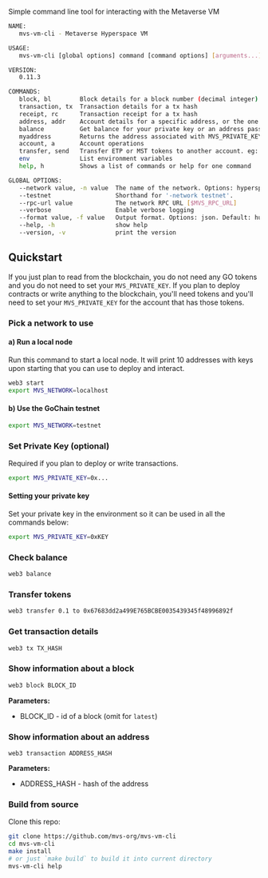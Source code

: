 Simple command line tool for interacting with the Metaverse VM

```sh
NAME:
   mvs-vm-cli - Metaverse Hyperspace VM

USAGE:
   mvs-vm-cli [global options] command [command options] [arguments...]

VERSION:
   0.11.3

COMMANDS:
   block, bl        Block details for a block number (decimal integer) or hash (hexadecimal with 0x prefix). Omit for latest.
   transaction, tx  Transaction details for a tx hash
   receipt, rc      Transaction receipt for a tx hash
   address, addr    Account details for a specific address, or the one corresponding to the private key.
   balance          Get balance for your private key or an address passed in. eg: `balance 0xABC123`
   myaddress        Returns the address associated with MVS_PRIVATE_KEY
   account, a       Account operations
   transfer, send   Transfer ETP or MST tokens to another account. eg: `web3 transfer 10.1 to 0xADDRESS`
   env              List environment variables
   help, h          Shows a list of commands or help for one command

GLOBAL OPTIONS:
   --network value, -n value  The name of the network. Options: hyperspace/testnet/localhost. (default: "hyperspace") [$MVS_NETWORK]
   --testnet                  Shorthand for '-network testnet'.
   --rpc-url value            The network RPC URL [$MVS_RPC_URL]
   --verbose                  Enable verbose logging
   --format value, -f value   Output format. Options: json. Default: human readable output.
   --help, -h                 show help
   --version, -v              print the version
```

## Quickstart

If you just plan to read from the blockchain, you do not need any GO tokens and you do not need to set your `MVS_PRIVATE_KEY`. If you plan to deploy contracts or write anything to the blockchain, you'll need tokens and you'll need to set your `MVS_PRIVATE_KEY` for the account that has those tokens.

### Pick a network to use

#### a) Run a local node

Run this command to start a local node. It will print 10 addresses with keys upon starting that you can use to deploy and interact.

```sh
web3 start
export MVS_NETWORK=localhost
```

#### b) Use the GoChain testnet

```sh
export MVS_NETWORK=testnet
```

### Set Private Key (optional)

Required if you plan to deploy or write transactions.

```sh
export MVS_PRIVATE_KEY=0x...
```

#### Setting your private key

Set your private key in the environment so it can be used in all the commands below:

```sh
export MVS_PRIVATE_KEY=0xKEY
```

### Check balance

```sh
web3 balance
```

### Transfer tokens

```sh
web3 transfer 0.1 to 0x67683dd2a499E765BCBE0035439345f48996892f
```

### Get transaction details

```sh
web3 tx TX_HASH
```

### Show information about a block

```sh
web3 block BLOCK_ID
```

**Parameters:**

- BLOCK_ID - id of a block (omit for `latest`)

### Show information about an address

```sj
web3 transaction ADDRESS_HASH
```

**Parameters:**

* ADDRESS_HASH - hash of the address

### Build from source

Clone this repo:

```sh
git clone https://github.com/mvs-org/mvs-vm-cli
cd mvs-vm-cli
make install
# or just `make build` to build it into current directory
mvs-vm-cli help
```
